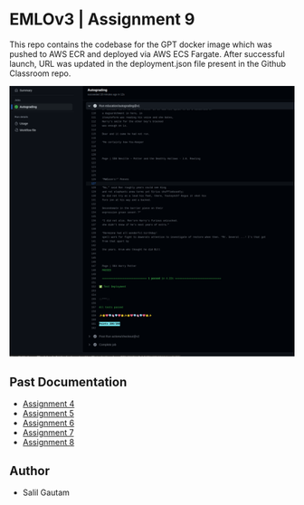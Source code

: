 # EMLOv3 | Assignment 9

This repo contains the codebase for the GPT docker image which was pushed to AWS ECR and deployed via AWS ECS Fargate.
After successful launch, URL was updated in the deployment.json file present in the Github Classroom repo.


!['autograding'](./assets/autograding.png)


## Past Documentation

- [Assignment 4](https://github.com/salil-gtm/emlov3_assignment_4)
- [Assignment 5](https://github.com/salil-gtm/emlov3_assignment_5)
- [Assignment 6](https://github.com/salil-gtm/emlov3_assignment_6)
- [Assignment 7](https://github.com/salil-gtm/emlov3_assignment_7)
- [Assignment 8](https://github.com/salil-gtm/emlov3_assignment_8)

## Author

- Salil Gautam
